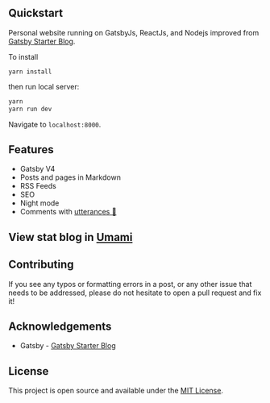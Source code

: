 ## Quickstart

Personal website running on GatsbyJs, ReactJs, and Nodejs improved from [Gatsby Starter Blog](https://github.com/gatsbyjs/gatsby-starter-blog).

To install

```
yarn install
```

then run local server:

```bash
yarn
yarn run dev
```

Navigate to `localhost:8000`.

## Features

- Gatsby V4
- Posts and pages in Markdown
- RSS Feeds
- SEO
- Night mode
- Comments with [utterances 🔮](https://utteranc.es)

## View stat blog in [Umami](https://web-umami.herokuapp.com/share/RzkgB2wL/gatsby-improved-starter-blog)

## Contributing

If you see any typos or formatting errors in a post, or any other issue that needs to be addressed, please do not hesitate to open a pull request and fix it!

## Acknowledgements

- Gatsby - [Gatsby Starter Blog](https://github.com/gatsbyjs/gatsby-starter-blog)

## License

This project is open source and available under the [MIT License](LICENSE).
